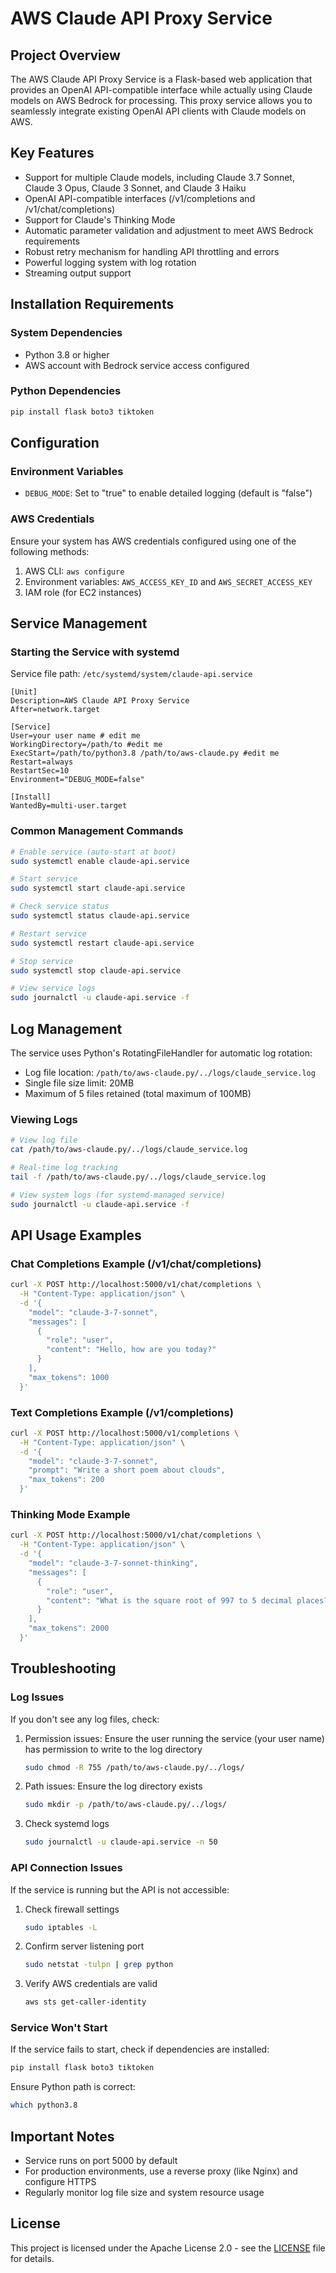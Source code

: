 # AWS Claude API Proxy Service

## Project Overview

The AWS Claude API Proxy Service is a Flask-based web application that provides an OpenAI API-compatible interface while actually using Claude models on AWS Bedrock for processing. This proxy service allows you to seamlessly integrate existing OpenAI API clients with Claude models on AWS.

## Key Features

- Support for multiple Claude models, including Claude 3.7 Sonnet, Claude 3 Opus, Claude 3 Sonnet, and Claude 3 Haiku
- OpenAI API-compatible interfaces (/v1/completions and /v1/chat/completions)
- Support for Claude's Thinking Mode
- Automatic parameter validation and adjustment to meet AWS Bedrock requirements
- Robust retry mechanism for handling API throttling and errors
- Powerful logging system with log rotation
- Streaming output support

## Installation Requirements

### System Dependencies

- Python 3.8 or higher
- AWS account with Bedrock service access configured

### Python Dependencies

```bash
pip install flask boto3 tiktoken
```

## Configuration

### Environment Variables

- `DEBUG_MODE`: Set to "true" to enable detailed logging (default is "false")

### AWS Credentials

Ensure your system has AWS credentials configured using one of the following methods:

1. AWS CLI: `aws configure`
2. Environment variables: `AWS_ACCESS_KEY_ID` and `AWS_SECRET_ACCESS_KEY`
3. IAM role (for EC2 instances)

## Service Management

### Starting the Service with systemd

Service file path: `/etc/systemd/system/claude-api.service`

```
[Unit]
Description=AWS Claude API Proxy Service
After=network.target

[Service]
User=your user name # edit me
WorkingDirectory=/path/to #edit me
ExecStart=/path/to/python3.8 /path/to/aws-claude.py #edit me
Restart=always
RestartSec=10
Environment="DEBUG_MODE=false"

[Install]
WantedBy=multi-user.target
```

### Common Management Commands

```bash
# Enable service (auto-start at boot)
sudo systemctl enable claude-api.service

# Start service
sudo systemctl start claude-api.service

# Check service status
sudo systemctl status claude-api.service

# Restart service
sudo systemctl restart claude-api.service

# Stop service
sudo systemctl stop claude-api.service

# View service logs
sudo journalctl -u claude-api.service -f
```

## Log Management

The service uses Python's RotatingFileHandler for automatic log rotation:

- Log file location: `/path/to/aws-claude.py/../logs/claude_service.log`
- Single file size limit: 20MB
- Maximum of 5 files retained (total maximum of 100MB)

### Viewing Logs

```bash
# View log file
cat /path/to/aws-claude.py/../logs/claude_service.log

# Real-time log tracking
tail -f /path/to/aws-claude.py/../logs/claude_service.log

# View system logs (for systemd-managed service)
sudo journalctl -u claude-api.service -f
```

## API Usage Examples

### Chat Completions Example (/v1/chat/completions)

```bash
curl -X POST http://localhost:5000/v1/chat/completions \
  -H "Content-Type: application/json" \
  -d '{
    "model": "claude-3-7-sonnet",
    "messages": [
      {
        "role": "user",
        "content": "Hello, how are you today?"
      }
    ],
    "max_tokens": 1000
  }'
```

### Text Completions Example (/v1/completions)

```bash
curl -X POST http://localhost:5000/v1/completions \
  -H "Content-Type: application/json" \
  -d '{
    "model": "claude-3-7-sonnet",
    "prompt": "Write a short poem about clouds",
    "max_tokens": 200
  }'
```

### Thinking Mode Example

```bash
curl -X POST http://localhost:5000/v1/chat/completions \
  -H "Content-Type: application/json" \
  -d '{
    "model": "claude-3-7-sonnet-thinking",
    "messages": [
      {
        "role": "user",
        "content": "What is the square root of 997 to 5 decimal places?"
      }
    ],
    "max_tokens": 2000
  }'
```

## Troubleshooting

### Log Issues

If you don't see any log files, check:

1. Permission issues: Ensure the user running the service (your user name) has permission to write to the log directory
   ```bash
   sudo chmod -R 755 /path/to/aws-claude.py/../logs/
   ```

2. Path issues: Ensure the log directory exists
   ```bash
   sudo mkdir -p /path/to/aws-claude.py/../logs/
   ```

3. Check systemd logs
   ```bash
   sudo journalctl -u claude-api.service -n 50
   ```

### API Connection Issues

If the service is running but the API is not accessible:

1. Check firewall settings
   ```bash
   sudo iptables -L
   ```

2. Confirm server listening port
   ```bash
   sudo netstat -tulpn | grep python
   ```

3. Verify AWS credentials are valid
   ```bash
   aws sts get-caller-identity
   ```

### Service Won't Start

If the service fails to start, check if dependencies are installed:

```bash
pip install flask boto3 tiktoken
```

Ensure Python path is correct:

```bash
which python3.8
```

## Important Notes

- Service runs on port 5000 by default
- For production environments, use a reverse proxy (like Nginx) and configure HTTPS
- Regularly monitor log file size and system resource usage

## License

This project is licensed under the Apache License 2.0 - see the [LICENSE](LICENSE) file for details. 